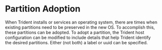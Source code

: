 
# Partition Adoption

When Trident installs or services an operating system, there are times when existing partitions need to be preserved in the new OS. To accomplish this, these partitions can be adopted. To adopt a partition, the Trident host configuration can be modified to include details that help Trident identify the desired partitions. Either (not both) a label or uuid can be specified.
